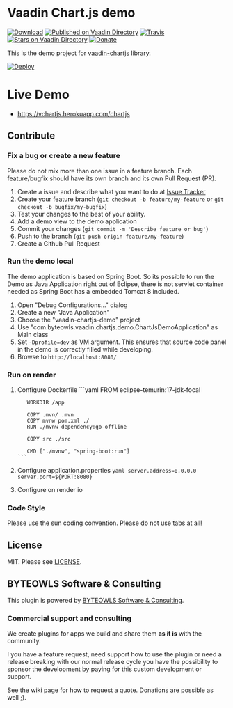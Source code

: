 # Vaadin Chart.js demo
[![Download](https://img.shields.io/bintray/v/moberwasserlechner/maven/vaadin-chartjs.svg)](https://bintray.com/moberwasserlechner/maven/vaadin-chartjs/_latestVersion)
[![Published on Vaadin Directory](https://img.shields.io/badge/Vaadin%20Directory-ChartJS-00b4f0.svg)](https://vaadin.com/directory/component/chartjs-add-on)
[![Travis](https://img.shields.io/travis/moberwasserlechner/vaadin-chartjs-demo/master.svg?maxAge=2592000)](https://travis-ci.org/moberwasserlechner/vaadin-chartjs-demo)
[![Stars on Vaadin Directory](https://img.shields.io/vaadin-directory/star/chartjs-add-on.svg)](https://vaadin.com/directory/component/chartjs-add-on)
[![Donate](https://img.shields.io/badge/Donate-PayPal-green.svg)](https://www.paypal.me/moberwasserlechner)

This is the demo project for [vaadin-chartjs](https://github.com/moberwasserlechner/vaadin-chartjs) library.

[![Deploy](https://www.herokucdn.com/deploy/button.png)](https://heroku.com/deploy?template=https://github.com/dosindi/chartjs)

# Live Demo

* https://vchartjs.herokuapp.com/chartjs

## Contribute

### Fix a bug or create a new feature

Please do not mix more than one issue in a feature branch. Each feature/bugfix should have its own branch and its own Pull Request (PR).

1. Create a issue and describe what you want to do at [Issue Tracker](https://github.com/moberwasserlechner/vaadin-chartjs/issues)
2. Create your feature branch (`git checkout -b feature/my-feature` or `git checkout -b bugfix/my-bugfix`)
3. Test your changes to the best of your ability.
4. Add a demo view to the demo application 
5. Commit your changes (`git commit -m 'Describe feature or bug'`)
6. Push to the branch (`git push origin feature/my-feature`)
7. Create a Github Pull Request

### Run the demo local

The demo application is based on Spring Boot. So its possible to run the Demo as Java Application right out of Eclipse, there is not servlet container needed as Spring Boot has a embedded Tomcat 8 included.

1. Open "Debug Configurations..." dialog
2. Create a new "Java Application"
3. Choose the "vaadin-chartjs-demo" project
4. Use "com.byteowls.vaadin.chartjs.demo.ChartJsDemoApplication" as Main class
5. Set `-Dprofile=dev` as VM argument. This ensures that source code panel in the demo is correctly filled while developing.
6. Browse to `http://localhost:8080/`

### Run on render
1. Configure Dockerfile
       ```yaml
          FROM eclipse-temurin:17-jdk-focal
 
          WORKDIR /app
           
          COPY .mvn/ .mvn
          COPY mvnw pom.xml ./
          RUN ./mvnw dependency:go-offline
           
          COPY src ./src
           
          CMD ["./mvnw", "spring-boot:run"]
       ```
2. Configure application.properties
       ```yaml
          server.address=0.0.0.0
          server.port=${PORT:8080}
       ```
3. Configure on render io

### Code Style

Please use the sun coding convention. Please do not use tabs at all!

## License

MIT. Please see [LICENSE](https://github.com/moberwasserlechner/vaadin-chartjs/blob/master/LICENSE).

## BYTEOWLS Software & Consulting

This plugin is powered by [BYTEOWLS Software & Consulting](https://byteowls.com).

### Commercial support and consulting

We create plugins for apps we build and share them **as it is** with the community.

I you have a feature request, need support how to use the plugin or
need a release breaking with our normal release cycle you have the possibility
to sponsor the development by paying for this custom development or support.

See the wiki page for how to request a quote. Donations are possible as well ;).
